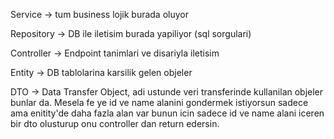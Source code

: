 Service -> tum business lojik burada oluyor

Repository -> DB ile iletisim burada yapiliyor (sql sorgulari)

Controller -> Endpoint tanimlari ve disariyla iletisim

Entity -> DB tablolarina karsilik gelen objeler

DTO -> Data Transfer Object, adi ustunde veri transferinde kullanilan objeler bunlar da. Mesela fe ye id ve name alanini gondermek istiyorsun sadece ama enitity'de daha fazla alan var bunun icin sadece id ve name alani iceren bir dto olusturup onu controller dan return edersin.